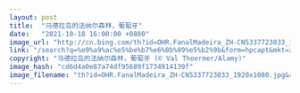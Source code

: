 ```yaml
---
layout: post
title:  "马德拉岛的法纳尔森林，葡萄牙"
date:   "2021-10-18 16:00:00 +0800"
image_url: "http://cn.bing.com/th?id=OHR.FanalMadeira_ZH-CN5337723033_1920x1080.jpg&rf=LaDigue_1920x1080.jpg&pid=hp"
link: "/search?q=%e9%a9%ac%e5%be%b7%e6%8b%89%e5%b2%9b&form=hpcapt&mkt=zh-cn"
copyright: "马德拉岛的法纳尔森林，葡萄牙 (© Val Thoermer/Alamy)"
image_hash: "cd6d4a0e87a74df95689f1734914139f"
image_filename: "th?id=OHR.FanalMadeira_ZH-CN5337723033_1920x1080.jpg&rf=LaDigue_1920x1080.jpg&pid=hp"
---
```

